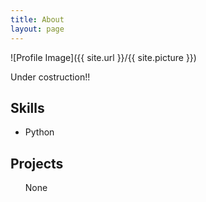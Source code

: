 ```yaml
---
title: About
layout: page
---
```

![Profile Image]({{ site.url }}/{{ site.picture }})

<p> Under costruction!!</p>

<h2>Skills</h2>

<ul class="skill-list">
	<li>Python</li>
</ul>

<h2>Projects</h2>

<ul>
	<p> None </p>
</ul>
